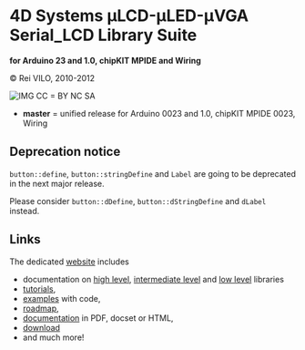 # 4D Systems μLCD-μLED-μVGA Serial_LCD Library Suite
**for Arduino 23 and 1.0, chipKIT MPIDE and Wiring**

© Rei VILO, 2010-2012

![IMG](http://i.creativecommons.org/l/by-nc-sa/3.0/nl/88x31.png) CC = BY NC SA



* **master** = unified release for Arduino 0023 and 1.0, chipKIT MPIDE 0023, Wiring


## Deprecation notice

`button::define`, `button::stringDefine` and `Label` are going to be deprecated in the next major release. 

Please consider `button::dDefine`, `button::dStringDefine` and `dLabel` instead.



## Links


The dedicated [website](http://embeddedcomputing.weebly.com/serial-lcd.html) includes 
* documentation on [high level](http://embeddedcomputing.weebly.com/high-level.html), [intermediate level](http://embeddedcomputing.weebly.com/intermediate-level.html) and [low level](http://embeddedcomputing.weebly.com/high-level.html) libraries
* [tutorials](http://embeddedcomputing.weebly.com/tutorials.html), 
* [examples](http://embeddedcomputing.weebly.com/examples.html) with code, 
* [roadmap](http://embeddedcomputing.weebly.com/roadmap.html),
* [documentation](http://embeddedcomputing.weebly.com/documentation-download.html) in PDF, docset or HTML,
* [download](http://embeddedcomputing.weebly.com/download.html)
* and much more!